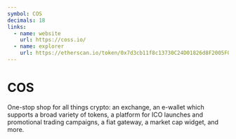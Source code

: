 ```yaml
---
symbol: COS
decimals: 18
links:
  - name: website
    url: https://coss.io/
  - name: explorer
    url: https://etherscan.io/token/0x7d3cb11f8c13730C24D01826d8F2005F0e1b348F
---
```


# COS

One-stop shop for all things crypto: an exchange, an e-wallet which supports a broad variety of tokens, a platform for ICO launches and promotional trading campaigns, a fiat gateway, a market cap widget, and more.

